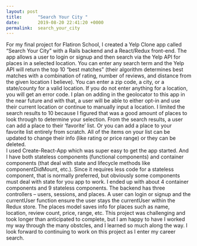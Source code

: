 ```yaml
---
layout: post
title:      "Search Your City "
date:       2019-08-20 22:41:20 +0000
permalink:  search_your_city
---
```



For my final project for Flatiron School, I created a Yelp Clone app called “Search Your City” with a Rails backend and a React/Redux front-end. The app allows a user to login or signup and then search via the Yelp API for places in a selected location. You can enter any search term and the Yelp API will return the top 10 “best matches” (their algorithm determines best matches with a combination of rating, number of reviews, and distance from the given location I believe). You can enter a zip code, a city, or a state/county for a valid location. If you do not enter anything for a location, you will get an error code. I plan on adding in the geolocator to this app in the near future and with that, a user will be able to either opt-in and use their current location or continue to manually input a location. I limited the search results to 10 because I figured that was a good amount of places to look through to determine your selection. From the search results, a user can add a place to their ‘favorite’ list. Or you can add a place to your favorite list entirely from scratch. All of the items on your list can be updated to change their info (like rating or price range) or they can be deleted.  
I used Create-React-App which was super easy to get the app started. And I have both stateless components (functional components) and container components (that deal with state and lifecycle methods like componentDidMount, etc.). Since it requires less code for a stateless component, that is normally preferred, but obviously some components must deal with state for you app to work. I ended up with about 4 container components and 9 stateless components. 
The backend has three controllers – users, sessions, and places. A user can login or signup and the currentUser function ensure the user stays the currentUser within the Redux store. The places model saves info for places such as name, location, review count, price, range, etc. 
This project was challenging and took longer than anticipated to complete, but I am happy to have I worked my way through the many obstcles, and I learned so much along the way. I look forward to continuing to work on this project as I enter my career search. 

